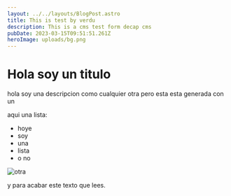 ```yaml
---
layout: ../../layouts/BlogPost.astro
title: This is test by verdu
description: This is a cms test form decap cms
pubDate: 2023-03-15T09:51:51.261Z
heroImage: uploads/bg.png
---
```

# H﻿ola soy un titulo

h﻿ola soy una descripcion como cualquier otra pero esta esta generada con un 



a﻿qui una lista:

* hoye
* ﻿soy
* u﻿na
* l﻿ista
* o﻿ no

![otra](uploads/placeholder-hero.jpg "imagen")



y﻿ para acabar este texto que lees.